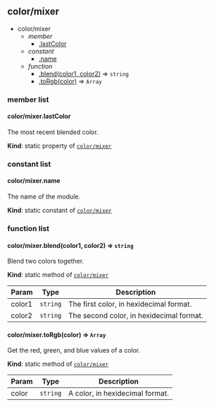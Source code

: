 <a name="module_color/mixer"></a>
## color/mixer
  

* color/mixer
    * _member_
        * [.lastColor](#module_color/mixer.lastColor)
    * _constant_
        * [.name](#module_color/mixer.name)
    * _function_
        * [.blend(color1, color2)](#module_color/mixer.blend) ⇒ `string`
        * [.toRgb(color)](#module_color/mixer.toRgb) ⇒ `Array`


### member list


<a name="module_color/mixer.lastColor"></a>
#### color/mixer.lastColor
The most recent blended color.

**Kind**: static property of [`color/mixer`](#module_color/mixer)


### constant list


<a name="module_color/mixer.name"></a>
#### color/mixer.name
The name of the module.

**Kind**: static constant of [`color/mixer`](#module_color/mixer)


### function list


<a name="module_color/mixer.blend"></a>
#### color/mixer.blend(color1, color2) ⇒ `string`
Blend two colors together.

**Kind**: static method of [`color/mixer`](#module_color/mixer)  

| Param  | Type     | Description                              |
| ------ | -------- | ---------------------------------------- |
| color1 | `string` | The first color, in hexidecimal format.  |
| color2 | `string` | The second color, in hexidecimal format. |


<a name="module_color/mixer.toRgb"></a>
#### color/mixer.toRgb(color) ⇒ `Array`
Get the red, green, and blue values of a color.

**Kind**: static method of [`color/mixer`](#module_color/mixer)  

| Param | Type     | Description                     |
| ----- | -------- | ------------------------------- |
| color | `string` | A color, in hexidecimal format. |


